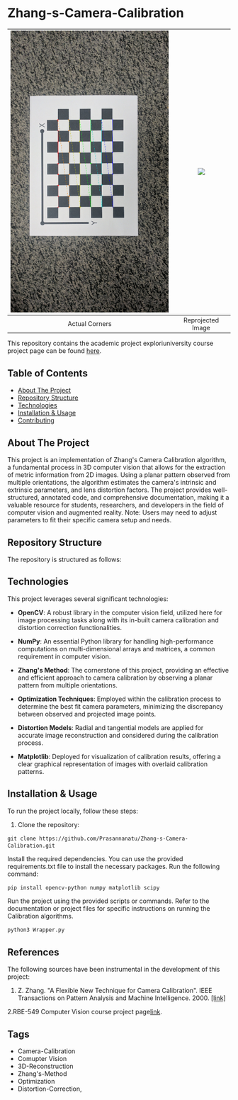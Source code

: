# Zhang-s-Camera-Calibration

| <img src="Calibration_Imgs/Outputs1/6_corners.png" width="400"> | <img src="Calibration_Imgs/Outputs1/6reprojected_image.png" width="400"> |
|:--:|:--:|
| Actual Corners | Reprojected Image |

This repository contains the academic project exploriuniversity course project page can be found [here](https://rbe549.github.io/spring2023/proj/p2/).


## Table of Contents
- [About The Project](#about-the-project)
- [Repository Structure](#repository-structure)
- [Technologies](#technologies)
- [Installation & Usage](#installation--usage)
- [Contributing](#contributing)


## About The Project
This project is an implementation of Zhang's Camera Calibration algorithm, a fundamental process in 3D computer vision that allows for the extraction of metric information from 2D images. Using a planar pattern observed from multiple orientations, the algorithm estimates the camera's intrinsic and extrinsic parameters, and lens distortion factors. The project provides well-structured, annotated code, and comprehensive documentation, making it a valuable resource for students, researchers, and developers in the field of computer vision and augmented reality. Note: Users may need to adjust parameters to fit their specific camera setup and needs.

## Repository Structure
The repository is structured as follows:


## Technologies

This project leverages several significant technologies:

- **OpenCV**: A robust library in the computer vision field, utilized here for image processing tasks along with its in-built camera calibration and distortion correction functionalities.

- **NumPy**: An essential Python library for handling high-performance computations on multi-dimensional arrays and matrices, a common requirement in computer vision.

- **Zhang's Method**: The cornerstone of this project, providing an effective and efficient approach to camera calibration by observing a planar pattern from multiple orientations.

- **Optimization Techniques**: Employed within the calibration process to determine the best fit camera parameters, minimizing the discrepancy between observed and projected image points.

- **Distortion Models**: Radial and tangential models are applied for accurate image reconstruction and considered during the calibration process.

- **Matplotlib**: Deployed for visualization of calibration results, offering a clear graphical representation of images with overlaid calibration patterns.


## Installation & Usage
To run the project locally, follow these steps:

1. Clone the repository:

```shell
git clone https://github.com/Prasannanatu/Zhang-s-Camera-Calibration.git
 ```
 
Install the required dependencies. You can use the provided requirements.txt file to install the necessary packages. Run the following command:


```bash
pip install opencv-python numpy matplotlib scipy
 ```
 
 

 
Run the project using the provided scripts or commands. Refer to the documentation or project files for specific instructions on running the Calibration algorithms.

 ```bash
python3 Wrapper.py
 ```

## References

The following sources have been instrumental in the development of this project:

1. Z. Zhang. "A Flexible New Technique for Camera Calibration". IEEE Transactions on Pattern Analysis and Machine Intelligence. 2000. [[link]](https://www.microsoft.com/en-us/research/wp-content/uploads/2016/02/tr98-71.pdf)

2.RBE-549 Computer Vision course project page[link](https://rbe549.github.io/spring2023/hw/hw1/).


## Tags
-  Camera-Calibration
- Comupter Vision
- 3D-Reconstruction
- Zhang's-Method
- Optimization
- Distortion-Correction,


 
